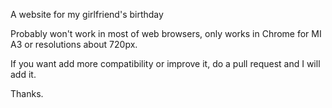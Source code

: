 A website for my girlfriend's birthday

Probably won't work in most of web browsers, only works in Chrome for MI A3 or resolutions about 720px.

If you want add more compatibility or improve it, do a pull request and I will add it.

Thanks.
